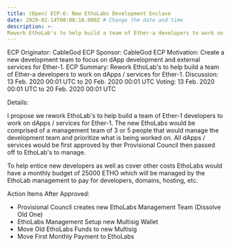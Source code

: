 ```yaml
---
title: (Open) ECP-6: New EthoLabs Development Enclave
date: 2020-02-14T00:00:10.000Z # Change the date and time
description: >-
Rework EthoLab's to help build a team of Ether-a developers to work on dApps / services for Ether-1.
---
```


ECP Originator: CableGod
ECP Sponsor: CableGod
ECP Motivation: Create a new development team to focus on dApp development and external services for Ether-1.
ECP Summary: Rework EthoLab's to help build a team of Ether-a developers to work on dApps / services for Ether-1. 
Discussion: 13 Feb. 2020 00:01 UTC to 20 Feb. 2020 00:01 UTC
Voting: 13 Feb. 2020 00:01 UTC to 20 Feb. 2020 00:01 UTC

Details:

I propose we rework EthoLab's to help build a team of Ether-1 developers to work on dApps / services for Ether-1. The new EthoLabs would be comprised of a management team of 3 or 5 people that would manage the development team and prioritize what is being worked on. All dApps / services would be first approved by ther Provisional Council then passed off to EthoLab's to manage. 

To help entice new developers as well as cover other costs EthoLabs would have a monthly budget of 25000 ETHO which will be managed by the EthoLab management to pay for developers, domains, hosting, etc. 

Action Items After Approved:
- Provisional Council creates new EthoLabs Management Team (Dissolve Old One)
- EthoLabs Management Setup new Multisig Wallet
- Move Old EthoLabs Funds to new Multisig
- Move First Monthly Payment to EthoLabs
